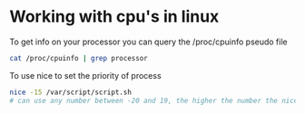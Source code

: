 # Working with cpu's in linux

To get info on your processor you can query the /proc/cpuinfo pseudo file

```sh
cat /proc/cpuinfo | grep processor
```

To use nice to set the priority of process

```sh
nice -15 /var/script/script.sh
# can use any number between -20 and 19, the higher the number the nicer the process will be when it comes to giving up resources in favor of other processes.
```